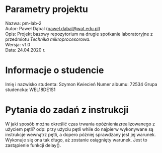 # Parametry projektu

Nazwa: pm-lab-2  
Autor: Paweł Dąbal (pawel.dabal@wat.edu.pl)  
Opis: Projekt bazowy repozytorium na drugie spotkanie laboratoryjne z przedmiotu _Technika mikroprocesorowa_.  
Wersja: v1.0  
Data: 24.04.2020 r.

# Informacje o studencie

Imię i nazwisko studenta: Szymon Kwiecień
Numer albumu: 72534
Grupa studencka: WEL18DE1S1

# Pytania do zadań z instrukcji
W jaki sposób można określić czas trwania opóźnieniazrealizowanego z użyciem pętli?
odp: przy użyciu pętli while do najpierw wykonywane są instrukcje wewnątrz pętli, a dopero póżniej sprawdzany jest jej warunek. Wykonuje się ona tak długo, aż zostanie osiągnięty warunek. Jest to zastąpienie funkcji delay().


